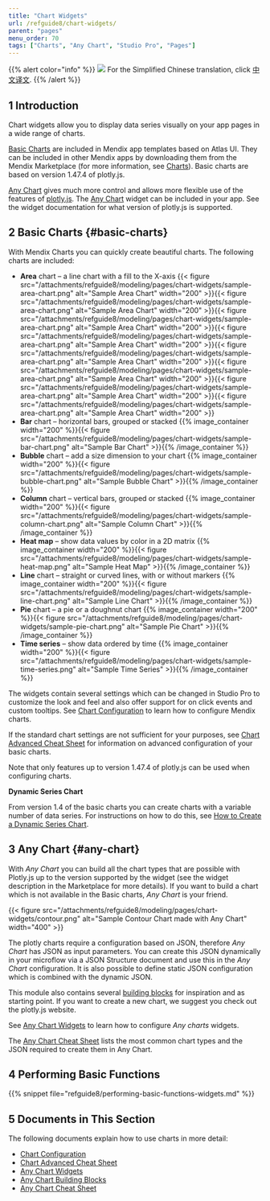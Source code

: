 ```yaml
---
title: "Chart Widgets"
url: /refguide8/chart-widgets/
parent: "pages"
menu_order: 70
tags: ["Charts", "Any Chart", "Studio Pro", "Pages"]
---
```


{{% alert color="info" %}}
<img src="attachments/chinese-translation/china.png" style="display: inline-block; margin: 0" /> For the Simplified Chinese translation, click [中文译文](https://cdn.mendix.tencent-cloud.com/documentation/refguide8/chart-widgets.pdf).
{{% /alert %}}

## 1 Introduction

Chart widgets allow you to display data series visually on your app pages in a wide range of charts.

[Basic Charts](#basic-charts) are included in Mendix app templates based on Atlas UI. They can be included in other Mendix apps by downloading them from the Mendix Marketplace (for more information, see [Charts](/appstore/widgets/charts/)). Basic charts are based on version 1.47.4 of plotly.js.

[Any Chart](#any-chart) gives much more control and allows more flexible use of the features of [plotly.js](https://plot.ly/). The [Any Chart](/appstore/modules/any-chart/) widget can be included in your app. See the widget documentation for what version of plotly.js is supported.

## 2 Basic Charts {#basic-charts}

With Mendix Charts you can quickly create beautiful charts. The following charts are included:

* **Area** chart – a line chart with a fill to the X-axis {{< figure src="/attachments/refguide8/modeling/pages/chart-widgets/sample-area-chart.png" alt="Sample Area Chart"   width="200"  >}}{{< figure src="/attachments/refguide8/modeling/pages/chart-widgets/sample-area-chart.png" alt="Sample Area Chart"   width="200"  >}}{{< figure src="/attachments/refguide8/modeling/pages/chart-widgets/sample-area-chart.png" alt="Sample Area Chart"   width="200"  >}}{{< figure src="/attachments/refguide8/modeling/pages/chart-widgets/sample-area-chart.png" alt="Sample Area Chart"   width="200"  >}}{{< figure src="/attachments/refguide8/modeling/pages/chart-widgets/sample-area-chart.png" alt="Sample Area Chart"   width="200"  >}}{{< figure src="/attachments/refguide8/modeling/pages/chart-widgets/sample-area-chart.png" alt="Sample Area Chart"   width="200"  >}}{{< figure src="/attachments/refguide8/modeling/pages/chart-widgets/sample-area-chart.png" alt="Sample Area Chart"   width="200"  >}}{{< figure src="/attachments/refguide8/modeling/pages/chart-widgets/sample-area-chart.png" alt="Sample Area Chart"   width="200"  >}}
* **Bar** chart – horizontal bars, grouped or stacked {{% image_container width="200" %}}{{< figure src="/attachments/refguide8/modeling/pages/chart-widgets/sample-bar-chart.png" alt="Sample Bar Chart" >}}{{% /image_container %}}
* **Bubble** chart – add a size dimension to your chart {{% image_container width="200" %}}{{< figure src="/attachments/refguide8/modeling/pages/chart-widgets/sample-bubble-chart.png" alt="Sample Bubble Chart" >}}{{% /image_container %}}
* **Column** chart – vertical bars, grouped or stacked {{% image_container width="200" %}}{{< figure src="/attachments/refguide8/modeling/pages/chart-widgets/sample-column-chart.png" alt="Sample Column Chart" >}}{{% /image_container %}}
* **Heat map** – show data values by color in a 2D matrix {{% image_container width="200" %}}{{< figure src="/attachments/refguide8/modeling/pages/chart-widgets/sample-heat-map.png" alt="Sample Heat Map" >}}{{% /image_container %}}
* **Line** chart – straight or curved lines, with or without markers {{% image_container width="200" %}}{{< figure src="/attachments/refguide8/modeling/pages/chart-widgets/sample-line-chart.png" alt="Sample Line Chart" >}}{{% /image_container %}}
* **Pie** chart – a pie or a doughnut chart {{% image_container width="200" %}}{{< figure src="/attachments/refguide8/modeling/pages/chart-widgets/sample-pie-chart.png" alt="Sample Pie Chart" >}}{{% /image_container %}}
* **Time series** – show data ordered by time {{% image_container width="200" %}}{{< figure src="/attachments/refguide8/modeling/pages/chart-widgets/sample-time-series.png" alt="Sample Time Series" >}}{{% /image_container %}}

The widgets contain several settings which can be changed in Studio Pro to customize the look and feel and also offer support for on click events and custom tooltips. See [Chart Configuration](/refguide8/charts-configuration/) to learn how to configure Mendix charts.

If the standard chart settings are not sufficient for your purposes, see [Chart Advanced Cheat Sheet](/refguide8/charts-advanced-cheat-sheet/) for information on advanced configuration of your basic charts.

Note that only features up to version 1.47.4 of plotly.js can be used when configuring charts.

**Dynamic Series Chart**

From version 1.4 of the basic charts you can create charts with a variable number of data series. For instructions on how to do this, see [How to Create a Dynamic Series Chart](/howto8/front-end/charts-dynamic-series/).

## 3 Any Chart {#any-chart}

With *Any Chart* you can build all the chart types that are possible with Plotly.js up to the version supported by the widget (see the widget description in the Marketplace for more details). If you want to build a chart which is not available in the Basic charts, *Any Chart* is your friend.

{{< figure src="/attachments/refguide8/modeling/pages/chart-widgets/contour.png" alt="Sample Contour Chart made with Any Chart"   width="400"  >}}

The plotly charts require a configuration based on JSON, therefore *Any Chart* has JSON as input parameters. You can create this JSON dynamically in your microflow via a JSON Structure document and use this in the *Any Chart* configuration. It is also possible to define static JSON configuration which is combined with the dynamic JSON.

This module also contains several [building blocks](/refguide8/charts-any-building-blocks/) for inspiration and as starting point. If you want to create a new chart, we suggest you check out the plotly.js website.

See [Any Chart Widgets](/refguide8/charts-any-configuration/) to learn how to configure *Any charts* widgets.

The [Any Chart Cheat Sheet](/refguide8/charts-any-cheat-sheet/) lists the most common chart types and the JSON required to create them in Any Chart.

## 4 Performing Basic Functions

{{% snippet file="refguide8/performing-basic-functions-widgets.md" %}}

## 5 Documents in This Section

The following documents explain how to use charts in more detail:

* [Chart Configuration](/refguide8/charts-configuration/)
* [Chart Advanced Cheat Sheet](/refguide8/charts-advanced-cheat-sheet/)
* [Any Chart Widgets](/refguide8/charts-any-configuration/)
* [Any Chart Building Blocks](/refguide8/charts-any-building-blocks/)
* [Any Chart Cheat Sheet](/refguide8/charts-any-cheat-sheet/)
